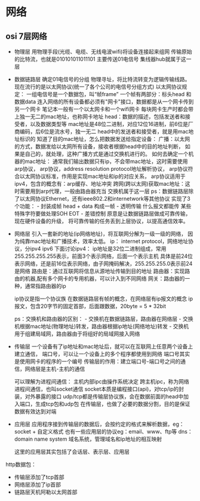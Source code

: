 # 网络

## osi 7层网络

- 物理层
    用物理手段(光缆、电缆、无线电波wifi)将设备连接起来组网
    传输原始的比特流，也就是010101011011101
    主要传送01电信号
    集线器hub就属于这一层
- 数据链路层
    确定01电信号的分组
    物理寻址，将比特流转变为逻辑传输线路。
    现在流行的是以太网协议(统一了各个公司的电信号分组方式)
    以太网协议规定：
        一组电信号是一个数据包，叫“帧frame”
        一个帧有两部分：标头head 和 数据data
        连入网络的所有设备都必须有"网卡"接口，数据都是从一个网卡传到另一个网卡
        笔记本一般有一个以太网卡和一个wifi网卡
        每块网卡生产时都会带上独一无二的mac地址，也称网卡地址
    head：数据的描述，包括发送者和接受者，以及数据类型等
    mac地址是48位二进制，对应12位16进制，前6位是厂商编码，后6位是流水号，独一无二
    head中的发送者和接受者，就是用mac地址标识的
    知道了目的mac地址，怎么把数据发送给指定设备：
        广播：以太网的方式，数据发给以太网所有设备，接收者根据head中的目的地址判断，
        如果是自己的，就处理，这种广播方式是通过交换机进行的。
    如何去确定一个机器的mac地址：
        通常我们输出数据只有ip，不会带mac地址，这时需要使用arp协议，
        arp协议，address resolution protocol地址解析协议，
        arp协议符合以太网协议标准，作用是实现mac地址和ip的对应关系，
        arp协议适用于ipv4，包含的概念有：arp缓存、地址冲突
        跨网(跨以太网)获取mac地址：这时需要用到arp代理，一般由路由器充当
    交换机属于这一层
    ps：数据链路层除了以太网协议Ethernet，还有ieee802.2和internetwork等其他协议
    实现了3个功能：
        - 封装成帧 head + data 构成一帧
        - 透明传输 什么报文都能传 某些特殊字符要做处理SOH EOT
        - 差错控制 原意是让数据链路层做成可靠传输，现在硬件设备的升级，
                   将可靠传输的任务丢到上层协议，以提高通信效率。
- 网络层
    引入一套新的地址(ip网络地址)，将互联网分解为一级一级的网络，
    因为纯靠mac地址和广播技术，效率太低。
    ip： internet protocol，网络地址协议，分ipv4 ipv6
    下面讨论ipv4：
    ip地址是32位二进制组成，常用255.255.255.255表示，前面3个表示网络，后面一个表示主机
    具体是前24位表示网络，还是前16位表示网络，由子网掩码解决，255.255.255.0表示前24是网络
    路由是：通过互联网将信息从源地址传输到目的地址
    路由器：实现路由的机器,配有多个网卡的专用机器，可以计入到不同网络
    网关：路由器的一种，通常指路由器的ip

    ip协议是指一个协议族
    在数据链路层有帧的概念，在网络层有ip报文的概念
    ip报文，包含20字节的固定首部，后面跟数据，20byte = 5 * 32bit

    ps：交换机和路由器的区别：
        - 交换机在数据链路层，路由器在网络层
        - 交换机根据mac地址(物理地址)转发，路由器根据ip地址(网络地址)转发
        - 交换机用于组建局域网，路由器由于将组好的局域网接入网络

- 传输层
    一个设备有了ip地址和mac地址后，就可以在互联网上任意两个设备上建立通信，
    端口号，可以让一个设备上的多个程序都使用到网络
    端口号其实是使用网卡的程序的一个编号
    传输层的作用：建立端口号-端口号之间的通信，网络层是主机-主机的通信

    可以理解为进程间通信：
        主机内部ipc由操作系统决定
        跨主机ipc，称为网络进程间通信，也叫socket通信
    socket本质是编程接口(api)，对tcp/ip的封装，对外暴露的接口
    udp/tcp都是传输层协议族，会在数据前面的head中加入端口，生成tcp包和udp包
    在传输层，也做了必要的数据分割，目的是保证数据有效达到对端
- 应用层
    应用程序接到传输层的数据后，会按约定的格式来解析数据，eg：socket + 自定义格式
    也有一些应用层的协议eg：email、www、ftp等
    dns：domain name system 域名系统，管理域名和ip地址的相互映射

    这里的应用层其实包括了会话层、表示层、应用层


http数据包：
- 传输层添加了tcp首部
- 网络层添加了ip首部
- 链路层天机阿勒以太网首部

